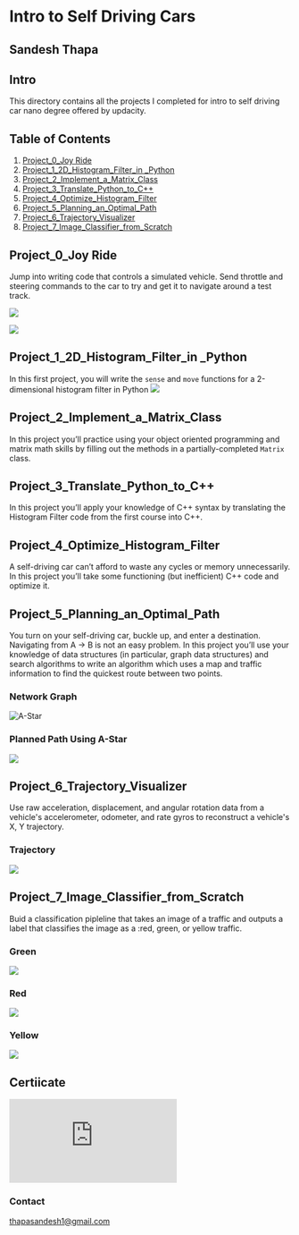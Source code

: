 # Intro to Self Driving Cars

## Sandesh Thapa

## Intro 
This directory contains all the projects I completed for intro to self driving car nano degree offered by updacity. 

## Table of Contents 
1. [Project_0_Joy Ride](#project-0)
2. [Project_1_2D_Histogram_Filter_in _Python](#project-1)
3. [Project_2_Implement_a_Matrix_Class](#project2)
4. [Project_3_Translate_Python_to_C++](#project3)
5. [Project_4_Optimize_Histogram_Filter](#project4)
6. [Project_5_Planning_an_Optimal_Path](#project5)
7. [Project_6_Trajectory_Visualizer](#project6)
8. [Project_7_Image_Classifier_from_Scratch](#project7)

## <a name="project-0"></a>Project_0_Joy Ride
Jump into writing code that controls a simulated vehicle. Send throttle and steering commands to the
car to try and get it to navigate around a test track.

![](https://github.com/sandeshthapa/Intro-to-Self-Driving-Cars/blob/master/Project_0%20_Joy%20_Ride/ParallelParkingAnimation.gif)

![](https://github.com/sandeshthapa/Intro-to-Self-Driving-Cars/blob/master/Project_0%20_Joy%20_Ride/Unity.png)

## <a name ="project-1"></a>Project_1_2D_Histogram_Filter_in _Python
In this first project, you will write the `sense` and `move` functions for a 2-dimensional histogram filter in
Python
![](https://github.com/sandeshthapa/Intro-to-Self-Driving-Cars/blob/master/Project_1_2D_Histogram_Filter_in%20_Python/histogram.png)

## <a name ="project2"></a>Project_2_Implement_a_Matrix_Class
In this project you’ll practice using your object oriented programming and matrix math skills by filling out
the methods in a partially-completed `Matrix` class.

## <a name ="project3"></a>Project_3_Translate_Python_to_C++
In this project you’ll apply your knowledge of C++ syntax by translating the Histogram Filter code from
the first course into C++.

## <a name ="project4"></a>Project_4_Optimize_Histogram_Filter
A self-driving car can’t afford to waste any cycles or memory unnecessarily. In this project you’ll take
some functioning (but inefficient) C++ code and optimize it.

## <a name ="project5"></a>Project_5_Planning_an_Optimal_Path
You turn on your self-driving car, buckle up, and enter a destination. Navigating from A → B is not an
easy problem. In this project you’ll use your knowledge of data structures (in particular, graph data
structures) and search algorithms to write an algorithm which uses a map and traffic information to find
the quickest route between two points.

### Network Graph 
![A-Star](https://github.com/sandeshthapa/Intro-to-Self-Driving-Cars/blob/master/Project_5_Planning_an_Optimal_Path/maps.png)

### Planned Path Using A-Star
![](https://github.com/sandeshthapa/Intro-to-Self-Driving-Cars/blob/master/Project_5_Planning_an_Optimal_Path/astar.png)

## <a name ="project6"></a>Project_6_Trajectory_Visualizer
Use raw acceleration, displacement, and angular rotation data from a vehicle's accelerometer, odometer, and rate gyros to reconstruct a vehicle's X, Y trajectory. 

### Trajectory 
![](https://github.com/sandeshthapa/Intro-to-Self-Driving-Cars/blob/master/Project_6_Trajectory_Visualizer/trajectory.png)



## <a name ="project7"></a>Project_7_Image_Classifier_from_Scratch
Buid a classification pipleline that takes an image of a traffic and outputs a label that classifies the image as a :red, green, or yellow traffic. 

### Green

![](https://github.com/sandeshthapa/Intro-to-Self-Driving-Cars/blob/master/Project_7_Image_Classifier_from_Scratch/traffic_light_images/training/green/00910eaa-bfb5-42d1-acf0-2cb87b877f8d.jpg)

### Red

![](https://github.com/sandeshthapa/Intro-to-Self-Driving-Cars/blob/master/Project_7_Image_Classifier_from_Scratch/traffic_light_images/training/red/0023f366-a173-4ba7-952c-63f5698c022d.jpg)


### Yellow

![](https://github.com/sandeshthapa/Intro-to-Self-Driving-Cars/blob/master/Project_7_Image_Classifier_from_Scratch/traffic_light_images/training/yellow/0717438a-6b46-46fc-9d18-c9061349b486.jpg)


## Certiicate 
![](https://github.com/sandeshthapa/Intro-to-Self-Driving-Cars/blob/master/Certificate.pdf)

### Contact 
thapasandesh1@gmail.com

